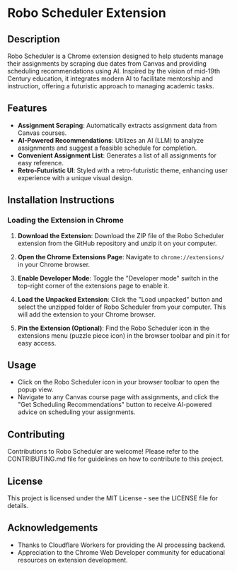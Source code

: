 # Robo Scheduler Extension

## Description

Robo Scheduler is a Chrome extension designed to help students manage their assignments by scraping due dates from Canvas and providing scheduling recommendations using AI. Inspired by the vision of mid-19th Century education, it integrates modern AI to facilitate mentorship and instruction, offering a futuristic approach to managing academic tasks.

## Features

- **Assignment Scraping**: Automatically extracts assignment data from Canvas courses.
- **AI-Powered Recommendations**: Utilizes an AI (LLM) to analyze assignments and suggest a feasible schedule for completion.
- **Convenient Assignment List**: Generates a list of all assignments for easy reference.
- **Retro-Futuristic UI**: Styled with a retro-futuristic theme, enhancing user experience with a unique visual design.

## Installation Instructions

### Loading the Extension in Chrome

1. **Download the Extension**: Download the ZIP file of the Robo Scheduler extension from the GitHub repository and unzip it on your computer.

2. **Open the Chrome Extensions Page**: Navigate to `chrome://extensions/` in your Chrome browser.

3. **Enable Developer Mode**: Toggle the "Developer mode" switch in the top-right corner of the extensions page to enable it.

4. **Load the Unpacked Extension**: Click the "Load unpacked" button and select the unzipped folder of Robo Scheduler from your computer. This will add the extension to your Chrome browser.

5. **Pin the Extension (Optional)**: Find the Robo Scheduler icon in the extensions menu (puzzle piece icon) in the browser toolbar and pin it for easy access.

## Usage

- Click on the Robo Scheduler icon in your browser toolbar to open the popup view.
- Navigate to any Canvas course page with assignments, and click the "Get Scheduling Recommendations" button to receive AI-powered advice on scheduling your assignments.

## Contributing

Contributions to Robo Scheduler are welcome! Please refer to the CONTRIBUTING.md file for guidelines on how to contribute to this project.

## License

This project is licensed under the MIT License - see the LICENSE file for details.

## Acknowledgements

- Thanks to Cloudflare Workers for providing the AI processing backend.
- Appreciation to the Chrome Web Developer community for educational resources on extension development.
